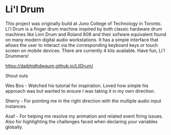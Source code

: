 # Li'l Drum

This project was originally build at Juno College of Technology in Toronto. Li'l Drum is a finger drum machine inspired by both classic hardware drum machines like Linn Drum and Roland 808 and their sofware equivalent found on many modern digital audio workstations. It has a simple interface that allows the user to interact via the corresponding keyboard keys or touch screen on mobile devices. There are currently 4 kits available. Have fun, Li'l Drummers!

https://daibhidhdwaum.github.io/LilDrum/



Shout outs

Wes Bos - Watched his tutorial for inspiration. Loved how simple his approach was but wanted to ensure I was taking it in my own direction. 

Sherry - For pointing me in the right direction with the multiple audio input instances.

Asaf - For helping me resolve my animation and related event firing issues. Also for highlighting the challenges faced when declaring your variables globally.
